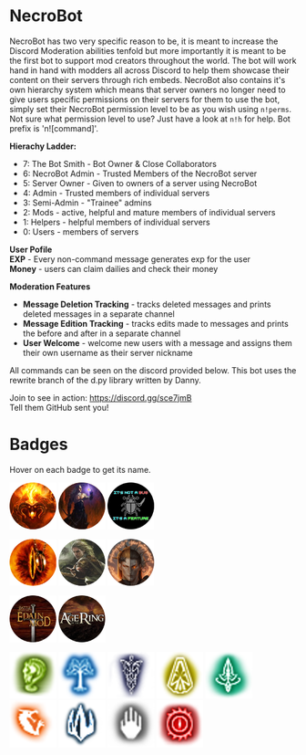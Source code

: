# NecroBot

NecroBot has two very specific reason to be, it is meant to increase the Discord Moderation abilities tenfold but more importantly it is meant to be the first bot to support mod creators throughout the world. The bot will work hand in hand with modders all across Discord to help them showcase their content on their servers through rich embeds. NecroBot also contains it's own hierarchy system which means that server owners no longer need to give users specific permissions on their servers for them to use the bot, simply set their NecroBot permission level to be as you wish using `n!perms`. Not sure what permission level to use? Just have a look at `n!h` for help. Bot prefix is 'n![command]'.

__Hierachy Ladder:__
* 7: The Bot Smith - Bot Owner & Close Collaborators
* 6: NecroBot Admin - Trusted Members of the NecroBot server
* 5: Server Owner - Given to owners of a server using NecroBot
* 4: Admin - Trusted members of individual servers
* 3: Semi-Admin - "Trainee" admins
* 2: Mods - active, helpful and mature members of individual servers
* 1: Helpers - helpful members of individual servers
* 0: Users - members of servers

__User Pofile__ <br>
**EXP** - Every non-command message generates exp for the user <br>
**Money** - users can claim dailies and check their money

__Moderation Features__
* **Message Deletion Tracking** - tracks deleted messages and prints deleted messages in a separate channel
* **Message Edition Tracking** - tracks edits made to messages and prints the before and after in a separate channel
* **User Welcome** - welcome new users with a message and assigns them their own username as their server nickname

All commands can be seen on the discord provided below. This bot uses the rewrite branch of the d.py library written by Danny.

Join to see in action: https://discord.gg/sce7jmB <br>
Tell them GitHub sent you!

# Badges
Hover on each badge to get its name.

![alt text](https://github.com/ClementJ18/necrobot/blob/rewrite/rings/utils/profile/badges/admin.png "necrobot")
![alt text](https://github.com/ClementJ18/necrobot/blob/rewrite/rings/utils/profile/badges/smith.png "glorfindel")
![alt text](https://github.com/ClementJ18/necrobot/blob/rewrite/rings/utils/profile/badges/bug.png "necro")

![alt text](https://github.com/ClementJ18/necrobot/blob/rewrite/rings/utils/profile/badges/necrobot.png "necrobot")
![alt text](https://github.com/ClementJ18/necrobot/blob/rewrite/rings/utils/profile/badges/glorfindel.png "glorfindel")
![alt text](https://github.com/ClementJ18/necrobot/blob/rewrite/rings/utils/profile/badges/necro.png "necro")

![alt text](https://github.com/ClementJ18/necrobot/blob/rewrite/rings/utils/profile/badges/edain.png "edain")
![alt text](https://github.com/ClementJ18/necrobot/blob/rewrite/rings/utils/profile/badges/aotr.png "aotr")

![alt text](https://github.com/ClementJ18/necrobot/blob/rewrite/rings/utils/profile/badges/rohan.png "rohan")
![alt text](https://github.com/ClementJ18/necrobot/blob/rewrite/rings/utils/profile/badges/gondor.png "gondor")
![alt text](https://github.com/ClementJ18/necrobot/blob/rewrite/rings/utils/profile/badges/imladris.png "imladris")
![alt text](https://github.com/ClementJ18/necrobot/blob/rewrite/rings/utils/profile/badges/dwarves.png "dwarves")
![alt text](https://github.com/ClementJ18/necrobot/blob/rewrite/rings/utils/profile/badges/lorien.png "lorien")
![alt text](https://github.com/ClementJ18/necrobot/blob/rewrite/rings/utils/profile/badges/goblins.png "goblins")
![alt text](https://github.com/ClementJ18/necrobot/blob/rewrite/rings/utils/profile/badges/angmar.png "angmar")
![alt text](https://github.com/ClementJ18/necrobot/blob/rewrite/rings/utils/profile/badges/isengard.png "isengard")
![alt text](https://github.com/ClementJ18/necrobot/blob/rewrite/rings/utils/profile/badges/mordor.png "mordor")

